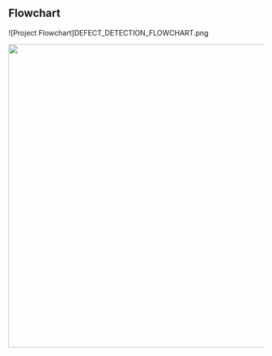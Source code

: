 ## Flowchart
![Project Flowchart]DEFECT_DETECTION_FLOWCHART.png
<p align="center">
  <img src="flowchart.png" width="600">
</p>
